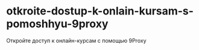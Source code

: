 # otkroite-dostup-k-onlain-kursam-s-pomoshhyu-9proxy
Откройте доступ к онлайн-курсам с помощью 9Proxy
